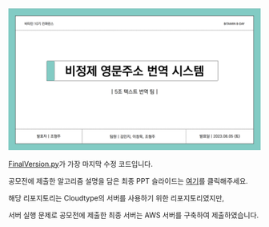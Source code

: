 <br/>
<br/>

<p align="center">
<img src= "/static/img/표지.png"/>
</p>

[FinalVersion.py]("/FinalVersion.py")가 가장 마지막 수정 코드입니다. 

공모전에 제출한 알고리즘 설명을 담은 최종 PPT 슬라이드는 [여기](https://drive.google.com/file/d/1yMDfoaR-o2ExRp4KQ9ljt4LWfvOfhStb/view?usp=drive_link)를 클릭해주세요.  

해당 리포지토리는 Cloudtype의 서버를 사용하기 위한 리포지토리였지만,

서버 실행 문제로 공모전에 제출한 최종 서버는 AWS 서버를 구축하여 제출하였습니다. 

